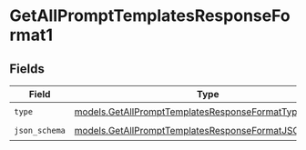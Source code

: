 # GetAllPromptTemplatesResponseFormat1


## Fields

| Field                                                                                                              | Type                                                                                                               | Required                                                                                                           | Description                                                                                                        |
| ------------------------------------------------------------------------------------------------------------------ | ------------------------------------------------------------------------------------------------------------------ | ------------------------------------------------------------------------------------------------------------------ | ------------------------------------------------------------------------------------------------------------------ |
| `type`                                                                                                             | [models.GetAllPromptTemplatesResponseFormatType](../models/getallprompttemplatesresponseformattype.md)             | :heavy_check_mark:                                                                                                 | N/A                                                                                                                |
| `json_schema`                                                                                                      | [models.GetAllPromptTemplatesResponseFormatJSONSchema](../models/getallprompttemplatesresponseformatjsonschema.md) | :heavy_check_mark:                                                                                                 | N/A                                                                                                                |